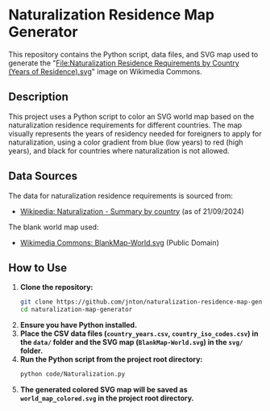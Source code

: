 # Naturalization Residence Map Generator

This repository contains the Python script, data files, and SVG map used to generate the "[File:Naturalization Residence Requirements by Country (Years of Residence).svg](https://commons.wikimedia.org/wiki/File:Naturalization_Residence_Requirements_by_Country_(Years_of_Residence).svg)" image on Wikimedia Commons.

## Description
This project uses a Python script to color an SVG world map based on the naturalization residence requirements for different countries. The map visually represents the years of residency needed for foreigners to apply for naturalization, using a color gradient from blue (low years) to red (high years), and black for countries where naturalization is not allowed.

## Data Sources

The data for naturalization residence requirements is sourced from:

*   [Wikipedia: Naturalization - Summary by country](https://en.wikipedia.org/w/index.php?title=Naturalization&oldid=1246939510#Summary_by_country) (as of 21/09/2024)

The blank world map used:

*   [Wikimedia Commons: BlankMap-World.svg](https://commons.wikimedia.org/wiki/File:BlankMap-World.svg) (Public Domain)

## How to Use

1.  **Clone the repository:**
    ```bash
    git clone https://github.com/jnton/naturalization-residence-map-generator/
    cd naturalization-map-generator
    ```
2.  **Ensure you have Python installed.**
3.  **Place the CSV data files (`country_years.csv`, `country_iso_codes.csv`) in the `data/` folder and the SVG map (`BlankMap-World.svg`) in the `svg/` folder.**
4.  **Run the Python script from the project root directory:**
    ```bash
    python code/Naturalization.py
    ```
5.  **The generated colored SVG map will be saved as `world_map_colored.svg` in the project root directory.**

